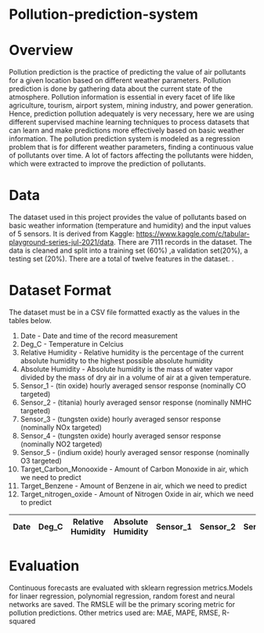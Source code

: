 # Pollution-prediction-system

# Overview
Pollution prediction is the practice of predicting the value of air pollutants for a given location based on different weather parameters. Pollution prediction is done by gathering data about the current state of the atmosphere. Pollution information is essential in every facet of life like agriculture, tourism, airport system, mining industry, and power generation. Hence, prediction pollution adequately is very necessary, here we are using different supervised machine learning techniques to process datasets that can learn and make predictions more effectively based on basic weather information. The pollution prediction system is modeled as a regression problem that is for different weather parameters, finding a continuous value of pollutants over time. A lot of factors affecting the pollutants were hidden, which were extracted to improve the prediction of pollutants.



# Data


The dataset used in this project provides the value of pollutants based on basic weather information (temperature and humidity) 
and the input values of 5 sensors. It is derived from Kaggle: https://www.kaggle.com/c/tabular-playground-series-jul-2021/data. 
There are 7111 records in the dataset. The data is cleaned and split into a training set (60%) ,a validation set(20%),
a testing set (20%). There are a total of twelve features in the dataset. .

# Dataset Format

The dataset must be in a CSV file formatted exactly as the
values in the tables below.  
1.	Date - Date and time of the record measurement
2.	Deg_C - Temperature in Celcius
3.	Relative Humidity - Relative humidity is the percentage of the current absolute humidity to the highest possible absolute humidity
4.	Absolute Humidity - Absolute humidity is the mass of water vapor divided by the mass of dry air in a volume of air at a given temperature.
5.	Sensor_1 - (tin oxide) hourly averaged sensor response (nominally CO targeted)
6.	Sensor_2 - (titania) hourly averaged sensor response (nominally NMHC targeted)
7.	Sensor_3 - (tungsten oxide) hourly averaged sensor response (nominally NOx targeted)
8.	Sensor_4 - (tungsten oxide) hourly averaged sensor response (nominally NO2 targeted)
9.	Sensor_5 - (indium oxide) hourly averaged sensor response (nominally O3 targeted)
10.	Target_Carbon_Monooxide - Amount of Carbon Monoxide in air, which we need to predict 
11.	Target_Benzene - Amount of Benzene in air, which we need to predict
12.	Target_nitrogen_oxide - Amount of Nitrogen Oxide in air, which we need to predict





| Date    | Deg_C   | Relative Humidity | Absolute Humidity|Sensor_1|Sensor_2|Sensor_3|Sensor_4|Sensor_5|Target_Carbon_Monooxide|Target_Benzene|Target_nitrogen_oxide|
|---------|---------|-------------------|------------------|--------|--------|--------|--------|--------|-----------------------|--------------|---------------------|




# Evaluation

Continuous forecasts are evaluated with sklearn regression metrics.Models for linaer regression, 
polynomial regression, random forest and neural networks are saved.
The RMSLE will be the primary scoring metric for pollution predictions.
Other metrics used are: MAE, MAPE, RMSE, R-squared
